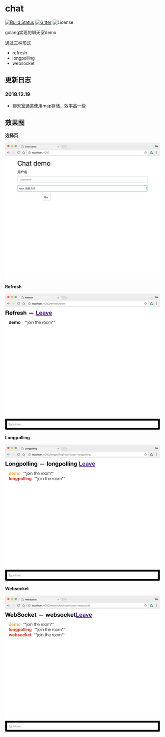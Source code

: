 # chat


[![Build Status](https://travis-ci.org/monigo/chat-room.svg?branch=master)](https://travis-ci.org/monigo/chat-room)
[![Gitter](https://img.shields.io/gitter/room/nwjs/nw.js.svg)](https://gitter.im/monigo-dev/project-chat-room)
![License](https://img.shields.io/packagist/l/doctrine/orm.svg)



golang实现的聊天室demo

通过三种形式
- refresh
- longpolling
- websocket


## 更新日志

### 2018.12.19

- 聊天室通道使用map存储，效率高一些

## 效果图


**选择页**

![首页](./doc/image/index.png)

**Refresh**

![refresh](./doc/image/refresh.png)

**Longpolling**

![longpolling](./doc/image/longpolling.png)

**Websocket**

![websocket](./doc/image/websocket.png)


